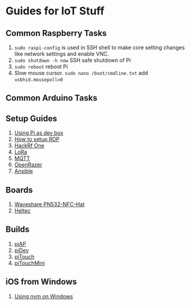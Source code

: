 # Guides for IoT Stuff

## Common Raspberry Tasks
1. `sudo raspi-config` is used in SSH shell to make core setting changes like network settings and enable VNC.
2. `sudo shutdown -h now` SSH safe shutdown of Pi
3. `sudo reboot` reboot Pi
4. Slow mouse cursor. `sudo nano /boot/cmdline.txt` add `usbhid.mousepoll=0`

## Common Arduino Tasks

## Setup Guides
1. [Using Pi as dev box](./dev-setup.md)
2. [How to setup RDP](./guides/RDP.md)
3. [HackRf One](./guides/HackRf-One.md)
4. [LoRa](./guides/LoRa.md)
5. [MQTT](./guides/MQTT.md)
6. [OpenRazer](https://openrazer.github.io/)
7. [Ansible](./guides/ansible.md)

## Boards
1. [Waveshare PN532-NFC-Hat](./boards/waveshare-pn532-nfc-hat.md)
2. [Heltec](./boards/heltec.md)

## Builds
1. [piAP](./projects/piAP.md)
2. [piDev](./projects/piDev.md)
3. [piTouch](./projects/piTouch.md)
4. [piTouchMini](./projects/piTouchMini.md)

## iOS from Windows
1. [Using nvm on Windows](https://www.damirscorner.com/blog/posts/20211126-UsingNvmOnWindows.html)